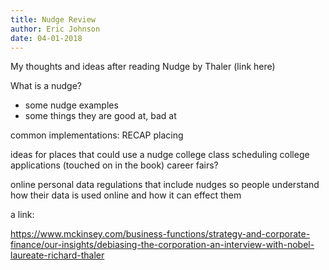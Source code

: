 ```yaml
---
title: Nudge Review
author: Eric Johnson
date: 04-01-2018
---
```


My thoughts and ideas after reading Nudge by Thaler (link here)

What is a nudge?

- some nudge examples
- some things they are good at, bad at 

common implementations:
RECAP
placing

ideas for places that could use a nudge 
college class scheduling
college applications (touched on in the book) 
career fairs?

online personal data
	regulations that include nudges so people understand how their data is used online and how it can effect them


a link: 

https://www.mckinsey.com/business-functions/strategy-and-corporate-finance/our-insights/debiasing-the-corporation-an-interview-with-nobel-laureate-richard-thaler

